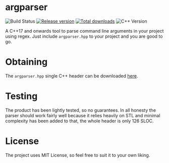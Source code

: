 # argparser

![Build Status](https://img.shields.io/badge/build-passing-green.svg)
[![Release version](https://img.shields.io/github/v/release/makuke1234/argparser?display_name=release&include_prereleases)](https://github.com/makuke1234/argparser/releases/latest)
[![Total downloads](https://img.shields.io/github/downloads/makuke1234/argparser/total)](https://github.com/makuke1234/argparser/releases)
![C++ Version](https://img.shields.io/badge/version-C++17-blue.svg)

A C++17 and onwards tool to parse command line arguments in your project using regex. Just
include `argparser.hpp` to your project and you are good to go.


# Obtaining

The `argparser.hpp` single C++ header can be downloaded [here](https://github.com/makuke1234/argparser/releases).


# Testing

The product has been lightly tested, so no guarantees. In all honesty the parser
should work fairly well because it relies heavily on STL and minimal complexity
has been added to that, the whole header is only 126 SLOC.


# License

The project uses MIT License, so feel free to suit it to your own liking.
